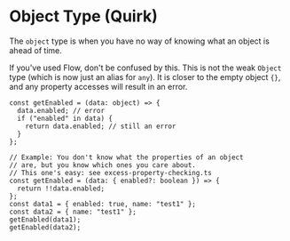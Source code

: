 # Object Type (Quirk)

The `object` type is when you have no way of knowing
what an object is ahead of time.

If you've used Flow, don't be confused by this. This is not
the weak `Object` type (which is now just an alias for `any`).
It is closer to the empty object `{}`, and any property accesses
will result in an error.

```tsx
const getEnabled = (data: object) => {
  data.enabled; // error
  if ("enabled" in data) {
    return data.enabled; // still an error
  }
};
```

```tsx
// Example: You don't know what the properties of an object
// are, but you know which ones you care about.
// This one's easy: see excess-property-checking.ts
const getEnabled = (data: { enabled?: boolean }) => {
  return !!data.enabled;
};
const data1 = { enabled: true, name: "test1" };
const data2 = { name: "test1" };
getEnabled(data1);
getEnabled(data2);
```
